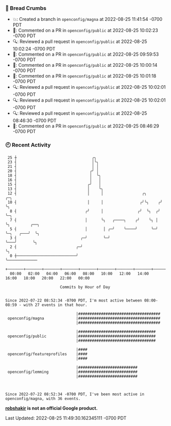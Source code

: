 ### 🍞 Bread Crumbs

 * 💥: Created a branch in `openconfig/magna` at 2022-08-25 11:41:54 -0700 PDT
 * 💬: Commented on a PR in  `openconfig/public` at 2022-08-25 10:02:23 -0700 PDT
 * 🔍: Reviewed a pull request in  `openconfig/public` at 2022-08-25 10:02:24 -0700 PDT
 * 💬: Commented on a PR in  `openconfig/public` at 2022-08-25 09:59:53 -0700 PDT
 * 💬: Commented on a PR in  `openconfig/public` at 2022-08-25 10:00:14 -0700 PDT
 * 💬: Commented on a PR in  `openconfig/public` at 2022-08-25 10:01:18 -0700 PDT
 * 🔍: Reviewed a pull request in  `openconfig/public` at 2022-08-25 10:02:01 -0700 PDT
 * 🔍: Reviewed a pull request in  `openconfig/public` at 2022-08-25 10:02:01 -0700 PDT
 * 🔍: Reviewed a pull request in  `openconfig/public` at 2022-08-25 08:46:30 -0700 PDT
 * 💬: Commented on a PR in  `openconfig/public` at 2022-08-25 08:46:29 -0700 PDT

### 🕘 Recent Activity
```
 25 ┼                                 ╭╮
 23 ┤                                 │╰╮
 21 ┤                                 │ │
 20 ┤                                ╭╯ │
 18 ┤                                │  ╰╮
 16 ┤                                │   │
 15 ┤                               ╭╯   │
 13 ┤                               │    ╰╮
 12 ┤                               │     │                 ╭╮      ╭─╮
 10 ┤                               │     │                ╭╯╰╮    ╭╯ ╰╮
  8 ┤                              ╭╯     │               ╭╯  ╰╮  ╭╯   ╰─╮
  7 ┤                              │      ╰╮   ╭────╮    ╭╯    ╰╮ │      ╰╮         ╭──╮
  5 ┤                              │       │ ╭─╯    ╰────╯      ╰─╯       ╰─╮   ╭───╯  ╰╮
  3 ┤                            ╭─╯       ╰─╯                              ╰───╯       ╰╮
  2 ┤                          ╭─╯                                                       ╰╮
  0 ┼──────────────────────────╯                                                          ╰─────────────
    +───────+───────+───────+───────+───────+───────+───────+───────+───────+───────+───────+───────+────
  00:00   02:00   04:00   06:00   08:00   10:00   12:00   14:00   16:00   18:00   20:00   22:00   00:00   

						Commits by Hour of Day


Since 2022-07-22 08:52:34 -0700 PDT, I'm most active between 08:00-08:59 - with 27 events in that hour.

```



```
                               |####################################
 openconfig/magna              |####################################
                               |####################################

                               |##################################
 openconfig/public             |##################################
                               |##################################

                               |####
 openconfig/featureprofiles    |####
                               |####

                               |##########################
 openconfig/lemming            |##########################
                               |##########################



Since 2022-07-22 08:52:34 -0700 PDT, I've been most active in openconfig/magna, with 36 events.

```
**[robshakir](mailto:robjs@google.com) is not an official Google product.**  


Last Updated: 2022-08-25 11:49:30.162345111 -0700 PDT
